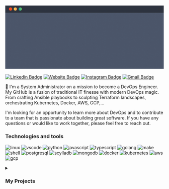 ![Hello World](hello-world.gif)

[![Linkedin Badge](https://img.shields.io/badge/Linkedin-garovu-blue?style=flat&logo=Linkedin&logoColor=white&link=https://www.linkedin.com/in/garovu)](https://www.linkedin.com/in/garovu)
[![Website Badge](https://img.shields.io/badge/Website-garovu.me-47CCCC?style=flat&logo=website&logoColor=white&link=https://github.com/garovu)](https://github.com/garovu)
[![Instagram Badge](https://img.shields.io/badge/Instagram-@garovu.dev-purple?style=flat&logo=instagram&logoColor=white&link=https://www.instagram.com/garovu.dev/)](https://www.instagram.com/garovu.dev/)
[![Gmail Badge](https://img.shields.io/badge/Gmail-garovu.dev@gmail.com-c14438?style=flat&logo=Gmail&logoColor=white&link=mailto:garovu.dev@gmail.com)](mailto:garovu.dev@gmail.com)

👋 I'm a System Administrator on a mission to become a DevOps Engineer. My GitHub is a fusion of traditional IT finesse with modern DevOps magic. From crafting Ansible playbooks to sculpting Terraform landscapes, orchestrating Kubernetes, Docker, AWS, GCP,...

I'm looking for an opportunity to learn more about DevOps and to contribute to a team that is passionate about building great software. If you have any questions or would like to work together, please feel free to reach out.

### Technologies and tools

![linux](https://img.shields.io/badge/OS-Linux-informational?style=flat&logo=linux&logoColor=white&color=eb897c)
![vscode](https://img.shields.io/badge/Editor-Visual_Studio_Code-informational?style=flat&logo=visual-studio-code&logoColor=white&color=eb897c)
![python](https://img.shields.io/badge/Code-Python-informational?style=flat&logo=python&logoColor=white&color=eb897c)
![javascript](https://img.shields.io/badge/Code-JavaScript-informational?style=flat&logo=typescripte&logoColor=white&color=eb897c)
![typescript](https://img.shields.io/badge/Code-Typescript-informational?style=flat&logo=typescript&logoColor=white&color=eb897c)
![golang](https://img.shields.io/badge/Code-Golang-informational?style=flat&logo=go&logoColor=white&color=eb897c)
![make](https://img.shields.io/badge/Code-Make-informational?style=flat&logo=cmake&logoColor=white&color=eb897c)
![shell](https://img.shields.io/badge/Shell-Bash-informational?style=flat&logo=gnu-bash&logoColor=white&color=eb897c)
![postgresql](https://img.shields.io/badge/Database-PostgreSQL-informational?style=flat&logo=postgresql&logoColor=white&color=eb897c)
![scylladb](https://img.shields.io/badge/Database-ScyllaDB-informational?style=flat&logo=scylladb&logoColor=white&color=eb897c)
![mongodb](https://img.shields.io/badge/Database-MongoDB-informational?style=flat&logo=mongodb&logoColor=white&color=eb897c)
![docker](https://img.shields.io/badge/Tools-Docker-informational?style=flat&logo=docker&logoColor=white&color=eb897c)
![kubernetes](https://img.shields.io/badge/Tools-Kubernetes-informational?style=flat&logo=kubernetes&logoColor=white&color=eb897c)
![aws](https://img.shields.io/badge/Cloud-AWS-informational?style=flat&logo=amazon&logoColor=white&color=eb897c)
![gcp](https://img.shields.io/badge/Cloud-GCP-informational?style=flat&logo=google-cloud&logoColor=white&color=eb897c)

<details>
<summary><h3>My Projects</h3></summary>

- Updating*

</details>

<!---
garovu/garovu is a ✨ special ✨ repository because its `README.md` (this file) appears on your GitHub profile.
You can click the Preview link to take a look at your changes.
--->
